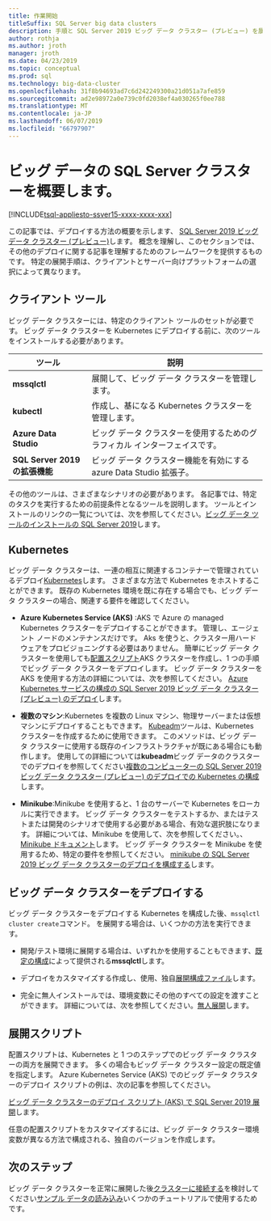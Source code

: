 ```yaml
---
title: 作業開始
titleSuffix: SQL Server big data clusters
description: 手順と SQL Server 2019 ビッグ データ クラスター (プレビュー) を展開するためのリソースについて説明します。
author: rothja
ms.author: jroth
manager: jroth
ms.date: 04/23/2019
ms.topic: conceptual
ms.prod: sql
ms.technology: big-data-cluster
ms.openlocfilehash: 31f8b94693ad7c6d242249300a21d051a7afe859
ms.sourcegitcommit: ad2e98972a0e739c0fd2038ef4a030265f0ee788
ms.translationtype: MT
ms.contentlocale: ja-JP
ms.lasthandoff: 06/07/2019
ms.locfileid: "66797907"
---
```

# <a name="get-started-with-sql-server-big-data-clusters"></a>ビッグ データの SQL Server クラスターを概要します。

[!INCLUDE[tsql-appliesto-ssver15-xxxx-xxxx-xxx](../includes/tsql-appliesto-ssver15-xxxx-xxxx-xxx.md)]

この記事では、デプロイする方法の概要を示します、 [SQL Server 2019 ビッグ データ クラスター (プレビュー)](big-data-cluster-overview.md)します。 概念を理解し、このセクションでは、その他のデプロイに関する記事を理解するためのフレームワークを提供するものです。 特定の展開手順は、クライアントとサーバー向けプラットフォームの選択によって異なります。

## <a id="tools"></a> クライアント ツール

ビッグ データ クラスターには、特定のクライアント ツールのセットが必要です。 ビッグ データ クラスターを Kubernetes にデプロイする前に、次のツールをインストールする必要があります。

| ツール | 説明 |
|---|---|
| **mssqlctl** | 展開して、ビッグ データ クラスターを管理します。 |
| **kubectl** | 作成し、基になる Kubernetes クラスターを管理します。 |
| **Azure Data Studio** | ビッグ データ クラスターを使用するためのグラフィカル インターフェイスです。 |
| **SQL Server 2019 の拡張機能** | ビッグ データ クラスター機能を有効にする azure Data Studio 拡張子。 |

その他のツールは、さまざまなシナリオの必要があります。 各記事では、特定のタスクを実行するための前提条件となるツールを説明します。 ツールとインストールのリンクの一覧については、次を参照してください。[ビッグ データ ツールのインストールの SQL Server 2019](deploy-big-data-tools.md)します。

## <a name="kubernetes"></a>Kubernetes

ビッグ データ クラスターは、一連の相互に関連するコンテナーで管理されているデプロイ[Kubernetes](https://kubernetes.io/docs/home)します。 さまざまな方法で Kubernetes をホストすることができます。 既存の Kubernetes 環境を既に存在する場合でも、ビッグ データ クラスターの場合、関連する要件を確認してください。

- **Azure Kubernetes Service (AKS)** :AKS で Azure の managed Kubernetes クラスターをデプロイすることができます。 管理し、エージェント ノードのメンテナンスだけです。 Aks を使うと、クラスター用ハードウェアをプロビジョニングする必要はありません。 簡単にビッグ データ クラスターを使用しても[配置スクリプト](quickstart-big-data-cluster-deploy.md)AKS クラスターを作成し、1 つの手順でビッグ データ クラスターをデプロイします。 ビッグ データ クラスターを AKS を使用する方法の詳細については、次を参照してください。 [Azure Kubernetes サービスの構成の SQL Server 2019 ビッグ データ クラスター (プレビュー) のデプロイ](deploy-on-aks.md)します。

- **複数のマシン**:Kubernetes を複数の Linux マシン、物理サーバーまたは仮想マシンにデプロイすることもできます。 [Kubeadm](https://kubernetes.io/docs/setup/independent/create-cluster-kubeadm/)ツールは、Kubernetes クラスターを作成するために使用できます。 このメソッドは、ビッグ データ クラスターに使用する既存のインフラストラクチャが既にある場合にも動作します。 使用しての詳細については**kubeadm**ビッグ データのクラスターでのデプロイを参照してください[複数のコンピューターの SQL Server 2019 ビッグ データ クラスター (プレビュー) のデプロイでの Kubernetes の構成](deploy-with-kubeadm.md)します。

- **Minikube**:Minikube を使用すると、1 台のサーバーで Kubernetes をローカルに実行できます。 ビッグ データ クラスターをテストするか、またはテストまたは開発のシナリオで使用する必要がある場合、有効な選択肢になります。 詳細については、Minikube を使用して、次を参照してください。、 [Minikube ドキュメント](https://kubernetes.io/docs/setup/minikube/)します。 ビッグ データ クラスターを Minikube を使用するため、特定の要件を参照してください。 [minikube の SQL Server 2019 ビッグ データ クラスターのデプロイを構成する](deploy-on-minikube.md)します。

## <a name="deploy-a-big-data-cluster"></a>ビッグ データ クラスターをデプロイする

ビッグ データ クラスターをデプロイする Kubernetes を構成した後、`mssqlctl cluster create`コマンド。 を展開する場合は、いくつかの方法を実行できます。

- 開発/テスト環境に展開する場合は、いずれかを使用することもできます、[既定の構成](deployment-guidance.md#deploy)によって提供される**mssqlctl**します。

- デプロイをカスタマイズする作成し、使用、独自[展開構成ファイル](deployment-guidance.md#configfile)します。

- 完全に無人インストールでは、環境変数にその他のすべての設定を渡すことができます。 詳細については、次を参照してください。[無人展開](deployment-guidance.md#unattended)します。

## <a name="deployment-scripts"></a>展開スクリプト

配置スクリプトは、Kubernetes と 1 つのステップでのビッグ データ クラスターの両方を展開できます。 多くの場合もビッグ データ クラスター設定の既定値を指定します。 Azure Kubernetes Service (AKS) でのビッグ データ クラスターのデプロイ スクリプトの例は、次の記事を参照してください。

[ビッグ データ クラスターのデプロイ スクリプト (AKS) で SQL Server 2019 展開](quickstart-big-data-cluster-deploy.md)します。

任意の配置スクリプトをカスタマイズするには、ビッグ データ クラスター環境変数が異なる方法で構成される、独自のバージョンを作成します。

## <a name="next-steps"></a>次のステップ

ビッグ データ クラスターを正常に展開した後[クラスターに接続する](connect-to-big-data-cluster.md)を検討してください[サンプル データの読み込み](tutorial-load-sample-data.md)いくつかのチュートリアルで使用するためです。